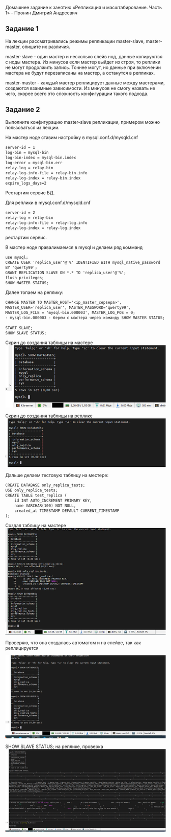 Домашнее задание к занятию «Репликация и масштабирование. Часть 1» - Пронин Дмитрий Андреевич



## Задание 1
На лекции рассматривались режимы репликации master-slave, master-master, опишите их различия.

master-slave - один мастер и несколько слейв нод, данные копируются с ноды мастера. Из минусов если мастер выйдет из строя, то реплики не могут продолжить запись. Точнее могут, но данные при включении мастера не будут перезаписаны на мастер, а останутся в репликах.

master-master - каждый мастер реплицирует данные между мастерами, создаются взаимные зависимости. Из минусов не смогу назвать не чего, скорее всего это сложность конфигурации такого подхода.

## Задание 2
Выполните конфигурацию master-slave репликации, примером можно пользоваться из лекции.

На мастер ноде ставим настройку в mysql.conf.d/mysqld.cnf
```
server-id = 1
log-bin = mysql-bin
log-bin-index = mysql-bin.index
log-error = mysql-bin.err
relay-log = relay-bin
relay-log-info-file = relay-bin.info
relay-log-index = relay-bin.index
expire_logs_days=2

```
Рестартим сервис БД.

Для реплики в mysql.conf.d/mysqld.cnf

```
server-id = 2
relay-log = relay-bin
relay-log-info-file = relay-log.info
relay-log-index = relay-log.index
```
рестартим сервис.

В мастер ноде правалимаемся в mysql и делаем ряд комманд
```
use mysql;
CREATE USER 'replica_user'@'%' IDENTIFIED WITH mysql_native_password BY 'qwerty99';
GRANT REPLICATION SLAVE ON *.* TO 'replica_user'@'%';
flush privileges;
SHOW MASTER STATUS;
```

Далее топаем на реплику:
```
CHANGE MASTER TO MASTER_HOST='<ip_master_сервера>', MASTER_USER='replica_user', MASTER_PASSWORD='qwerty99', MASTER_LOG_FILE = 'mysql-bin.000003', MASTER_LOG_POS = 0;
- mysql-bin.000003 - берем с мастера через команду SHOW MASTER STATUS;

START SLAVE;
SHOW SLAVE STATUS;
```

Скрин до создания таблицы на мастере
![скрин](https://github.com/dmitriypronin48/relica-mysql/blob/main/img/z1-1.jpg)


Скрин до создания таблицы на реплике
![скрин](https://github.com/dmitriypronin48/relica-mysql/blob/main/img/z1-2.jpg)


Дальше делаем тестовую таблицу на местере:

```
CREATE DATABASE only_replica_tests;
USE only_replica_tests;
CREATE TABLE test_replica (
    id INT AUTO_INCREMENT PRIMARY KEY,
    name VARCHAR(100) NOT NULL,
    created_at TIMESTAMP DEFAULT CURRENT_TIMESTAMP
);
```

Создал таблицу на мастере
![скрин](https://github.com/dmitriypronin48/relica-mysql/blob/main/img/z1-3.jpg)


Проверяю, что она создалась автоматом и на слейве, так как реплицируется

![скрин](https://github.com/dmitriypronin48/relica-mysql/blob/main/img/z1-4.jpg)


SHOW SLAVE STATUS; на реплике, проверка
![скрин](https://github.com/dmitriypronin48/relica-mysql/blob/main/img/z1-5.jpg)


